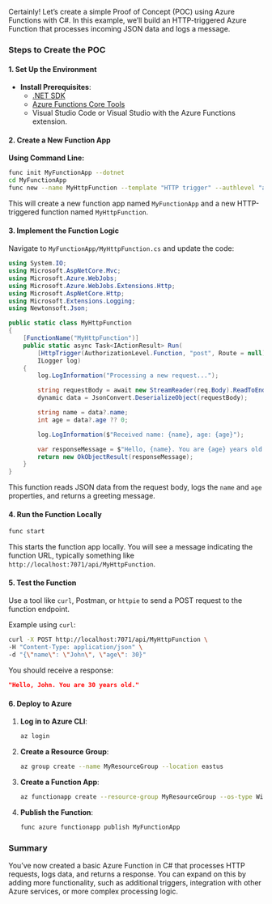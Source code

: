 Certainly! Let’s create a simple Proof of Concept (POC) using Azure Functions with C#. In this example, we’ll build an HTTP-triggered Azure Function that processes incoming JSON data and logs a message.

### Steps to Create the POC

#### 1. **Set Up the Environment**

- **Install Prerequisites**:
  - [.NET SDK](https://dotnet.microsoft.com/download)
  - [Azure Functions Core Tools](https://docs.microsoft.com/en-us/azure/azure-functions/functions-run-local#v2)
  - Visual Studio Code or Visual Studio with the Azure Functions extension.

#### 2. **Create a New Function App**

**Using Command Line:**

```bash
func init MyFunctionApp --dotnet
cd MyFunctionApp
func new --name MyHttpFunction --template "HTTP trigger" --authlevel "anonymous"
```

This will create a new function app named `MyFunctionApp` and a new HTTP-triggered function named `MyHttpFunction`.

#### 3. **Implement the Function Logic**

Navigate to `MyFunctionApp/MyHttpFunction.cs` and update the code:

```csharp
using System.IO;
using Microsoft.AspNetCore.Mvc;
using Microsoft.Azure.WebJobs;
using Microsoft.Azure.WebJobs.Extensions.Http;
using Microsoft.AspNetCore.Http;
using Microsoft.Extensions.Logging;
using Newtonsoft.Json;

public static class MyHttpFunction
{
    [FunctionName("MyHttpFunction")]
    public static async Task<IActionResult> Run(
        [HttpTrigger(AuthorizationLevel.Function, "post", Route = null)] HttpRequest req,
        ILogger log)
    {
        log.LogInformation("Processing a new request...");

        string requestBody = await new StreamReader(req.Body).ReadToEndAsync();
        dynamic data = JsonConvert.DeserializeObject(requestBody);

        string name = data?.name;
        int age = data?.age ?? 0;

        log.LogInformation($"Received name: {name}, age: {age}");

        var responseMessage = $"Hello, {name}. You are {age} years old.";
        return new OkObjectResult(responseMessage);
    }
}
```

This function reads JSON data from the request body, logs the `name` and `age` properties, and returns a greeting message.

#### 4. **Run the Function Locally**

```bash
func start
```

This starts the function app locally. You will see a message indicating the function URL, typically something like `http://localhost:7071/api/MyHttpFunction`.

#### 5. **Test the Function**

Use a tool like `curl`, Postman, or `httpie` to send a POST request to the function endpoint.

Example using `curl`:

```bash
curl -X POST http://localhost:7071/api/MyHttpFunction \
-H "Content-Type: application/json" \
-d "{\"name\": \"John\", \"age\": 30}"
```

You should receive a response:

```json
"Hello, John. You are 30 years old."
```

#### 6. **Deploy to Azure**

1. **Log in to Azure CLI**:

   ```bash
   az login
   ```

2. **Create a Resource Group**:

   ```bash
   az group create --name MyResourceGroup --location eastus
   ```

3. **Create a Function App**:

   ```bash
   az functionapp create --resource-group MyResourceGroup --os-type Windows --runtime dotnet --runtime-version 6 --functions-version 4 --name MyFunctionApp --storage-account MyStorageAccount
   ```

4. **Publish the Function**:

   ```bash
   func azure functionapp publish MyFunctionApp
   ```

### Summary

You’ve now created a basic Azure Function in C# that processes HTTP requests, logs data, and returns a response. You can expand on this by adding more functionality, such as additional triggers, integration with other Azure services, or more complex processing logic. 
